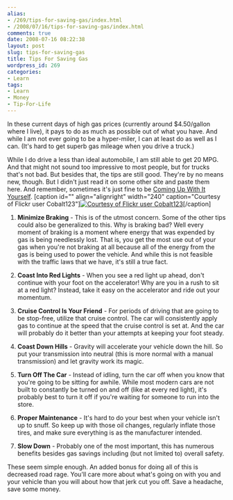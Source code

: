 ```yaml
---
alias:
- /269/tips-for-saving-gas/index.html
- /2008/07/16/tips-for-saving-gas/index.html
comments: true
date: 2008-07-16 08:22:38
layout: post
slug: tips-for-saving-gas
title: Tips For Saving Gas
wordpress_id: 269
categories:
- Learn
tags:
- Learn
- Money
- Tip-For-Life
---
```


In these current days of high gas prices (currently around $4.50/gallon where I live), it pays to do as much as possible out of what you have.  And while I am not ever going to be a hyper-miler, I can at least do as well as I can.  (It's hard to get superb gas mileage when you drive a truck.)

While I do drive a less than ideal automobile, I am still able to get 20 MPG.  And that might not sound too impressive to most people, but for trucks that's not bad.  But besides that, the tips are still good.  They're by no means new, though.  But I didn't just read it on some other site and paste them here.  And remember, sometimes it's just fine to be [Coming Up With It Yourself](http://www.goingthewongway.com/2008/07/02/coming-up-with-it-yourself/).
[caption id="" align="alignright" width="240" caption="Courtesy of Flickr user Cobalt123"][![Courtesy of Flickr user Cobalt123](http://farm4.static.flickr.com/3295/2673768684_bfbb573238_m.jpg)](http://flickr.com/people/cobalt/)[/caption]




  1. **Minimize Braking** - This is of the utmost concern.  Some of the other tips could also be generalized to this.  Why is braking bad?  Well every moment of braking is a moment where energy that was expended by gas is being needlessly lost.  That is, you get the most use out of your gas when you're not braking at all because all of the energy from the gas is being used to power the vehicle.  And while this is not feasible with the traffic laws that we have, it's still a true fact.


  2. **Coast Into Red Lights** - When you see a red light up ahead, don't continue with your foot on the accelerator!  Why are you in a rush to sit at a red light?  Instead, take it easy on the accelerator and ride out your momentum.


  3. **Cruise Control Is Your Friend** - For periods of driving that are going to be stop-free, utilize that cruise control.  The car will consistently apply gas to continue at the speed that the cruise control is set at.  And the car will probably do it better than your attempts at keeping your foot steady.


  4. **Coast Down Hills** - Gravity will accelerate your vehicle down the hill.  So put your transmission into neutral (this is more normal with a manual transmission) and let gravity work its magic.


  5. **Turn Off The Car** - Instead of idling, turn the car off when you know that you're going to be sitting for awhile.  While most modern cars are not built to constantly be turned on and off (like at every red light), it's probably best to turn it off if you're waiting for someone to run into the store.


  6. **Proper Maintenance** - It's hard to do your best when your vehicle isn't up to snuff.  So keep up with those oil changes, regularly inflate those tires, and make sure everything is as the manufacturer intended.


  7. **Slow Down** - Probably one of the most important, this has numerous benefits besides gas savings including (but not limited to) overall safety.



These seem simple enough.  An added bonus for doing all of this is decreased road rage.  You'll care more about what's going on with you and your vehicle than you will about how that jerk cut you off.  Save a headache, save some money.

